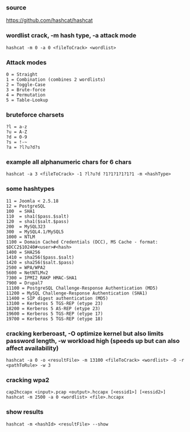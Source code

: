 ### source
https://github.com/hashcat/hashcat  

### wordlist crack, -m hash type, -a attack mode
```
hashcat -m 0 -a 0 <fileToCrack> <wordlist>
```

### Attack modes
```
0 = Straight
1 = Combination (combines 2 wordlists)
2 = Toggle-Case
3 = Brute-force
4 = Permutation
5 = Table-Lookup
```

### bruteforce charsets
```
?l = a-z
?u = A-Z
?d = 0-9
?s = !-~
?a = ?l?u?d?s
```

### example all alphanumeric chars for 6 chars
```
hashcat -a 3 <fileToCrack> -1 ?l?u?d ?1?1?1?1?1?1 -m <hashType>
```

### some hashtypes
```
11 = Joomla < 2.5.18
12 = PostgreSQL
100  = SHA1
110  = sha1($pass.$salt)
120  = sha1($salt.$pass)
200  = MySQL323
300  = MySQL4.1/MySQL5
1000 = NTLM
1100 = Domain Cached Credentials (DCC), MS Cache - format: $DCC2$10240#<user>#<hash>
1400 = SHA256
1410 = sha256($pass.$salt)
1420 = sha256($salt.$pass)
2500 = WPA/WPA2
5600 = NetNTLMv2
7300 = IPMI2 RAKP HMAC-SHA1
7900 = Drupal7
11100 = PostgreSQL Challenge-Response Authentication (MD5)
11200 = MySQL Challenge-Response Authentication (SHA1)
11400 = SIP digest authentication (MD5)
13100 = Kerberos 5 TGS-REP (etype 23)
18200 = Kerberos 5 AS-REP (etype 23)
19600 = Kerberos 5 TGS-REP (etype 17)
19700 = Kerberos 5 TGS-REP (etype 18)
```

### cracking kerberoast, -O optimize kernel but also limits password length, -w workload high (speeds up but can also affect availability)
```
hashcat -a 0 -o <resultFile> -m 13100 <fileToCrack> <wordlist> -O -r <pathToRule> -w 3
```

### cracking wpa2
```
cap2hccapx <input>.pcap <output>.hccapx [<essid1>] [<essid2>]
hashcat -m 2500 -a 0 <wordlist> <file>.hccapx
```

### show results
```
hashcat -m <hashId> <resultFile> --show
```

